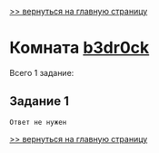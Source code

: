 

[>> вернуться на главную страницу](https://github.com/BEPb/tryhackme/blob/master/README.md)

# Комната [b3dr0ck](https://tryhackme.com/r/room/b3dr0ck) 

Всего 1 заданиe:
## Задание 1

```commandline
Ответ не нужен
```


[>> вернуться на главную страницу](https://github.com/BEPb/tryhackme/blob/master/README.md)